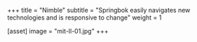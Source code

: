 +++
title = "Nimble"
subtitle = "Springbok easily navigates new technologies and is responsive to change"
weight = 1

[asset]
  image = "mit-ll-01.jpg"
+++


